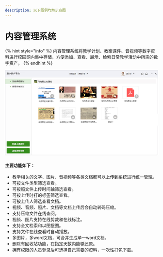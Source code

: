 ```yaml
---
description: 以下图例均为示意图
---
```


# 内容管理系统

{% hint style="info" %}
内容管理系统将教学计划、教案课件、音视频等数字资料进行校园网内集中存储，方便添加、查看、展示、检索日常教学活动中所需的数字资产。
{% endhint %}

![](../.gitbook/assets/image%20%2824%29.png)

#### 主要功能如下：

* 教学相关的文字、图片、音视频等各类文档都可以上传到系统进行统一管理。
* 可按文件类型筛选查看。
* 可按照文件上传时间轴筛选查看。
* 可按上传时打的标签筛选查看。
* 可按上传人筛选查看文档。
* 视频、音频、照片、文档等文档上传后会自动转码压缩。
* 支持压缩文件在线查阅。
* 视频、图片支持在线剪裁和在线标注。
* 支持全文检索和以图搜图。
* 支持文件在线查看时自动播放。
* 多图片，多word文档，可合并生成单一word文档。
* 删除有回收站功能，在指定天数内能够还原。
* 拥有权限的人员登录后可选择自己需要的资料，一次性打包下载。

#### 

